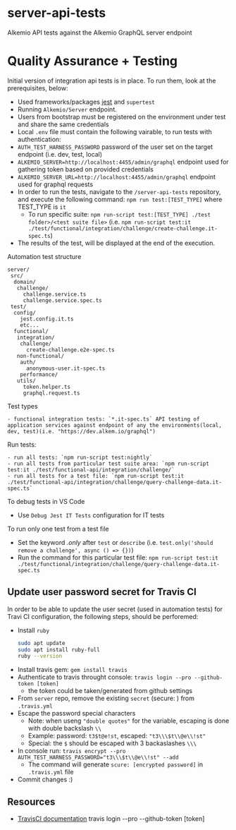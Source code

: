 # server-api-tests

Alkemio API tests against the Alkemio GraphQL server endpoint

# Quality Assurance + Testing

Initial version of integration api tests is in place. To run them, look at the prerequisites, below:

- Used frameworks/packages [jest](https://jestjs.io/) and `supertest`
- Running `Alkemio/Server` endpoint.
- Users from bootstrap must be registered on the environment under test and share the same credentials
- Local `.env` file must contain the following vairable, to run tests with authentication:
- `AUTH_TEST_HARNESS_PASSWORD` password of the user set on the target endpoint (i.e. dev, test, local)
- `ALKEMIO_SERVER=http://localhost:4455/admin/graphql` endpoint used for gathering token based on provided credentials
- `ALKEMIO_SERVER_URL=http://localhost:4455/admin/graphql` endpoint used for graphql requests
- In order to run the tests, navigate to the `/server-api-tests` repository, and execute the following command: `npm run test:[TEST_TYPE]` where TEST_TYPE is `it`
  - To run specific suite: `npm run-script test:[TEST_TYPE] ./test folder>/<test suite file>` (i.e. `npm run-script test:it ./test/functional/integration/challenge/create-challenge.it-spec.ts`)
- The results of the test, will be displayed at the end of the execution.

Automation test structure

```
server/
 src/
  domain/
   challenge/
     challenge.service.ts
     challenge.service.spec.ts
 test/
  config/
    jest.config.it.ts
    etc...
  functional/
   integration/
    challenge/
      create-challenge.e2e-spec.ts
   non-functional/
    auth/
      anonymous-user.it-spec.ts
    performance/
   utils/
     token.helper.ts
     graphql.request.ts
```

Test types

    - functional integration tests: `*.it-spec.ts` API testing of application services against endpoint of any the environments(local, dev, test)(i.e. "https://dev.alkem.io/graphql")

Run tests:

    - run all tests: `npm run-script test:nightly`
    - run all tests from particular test suite area: `npm run-script test:it ./test/functional-api/integration/challenge/`
    - run all tests for a test file: `npm run-script test:it ./test/functional-api/integration/challenge/query-challenge-data.it-spec.ts`

To debug tests in VS Code

- Use `Debug Jest IT Tests` configuration for IT tests

To run only one test from a test file

- Set the keyword _.only_ after `test` or `describe` (i.e. `test.only('should remove a challenge', async () => {})`)
- Run the command for this particular test file: `npm run-script test:it ./test/functional/integration/challenge/query-challenge-data.it-spec.ts`

## Update user password secret for Travis CI

In order to be able to update the user secret (used in automation tests) for Travi CI configuration, the following steps, should be perforemed:

- Install `ruby`
  ```sh
  sudo apt update
  sudo apt install ruby-full
  ruby --version
  ```
- Install travis gem: `gem install travis`
- Authenticate to travis throught console: `travis login --pro --github-token [token]`
  - the token could be taken/generated from github settings
- From `server` repo, remove the existing `secret` (secure: ) from `.travis.yml`
- Escape the password special characters
  - Note: when useng `"double quotes"` for the variable, escaping is done with double backslash `\\`
  - Example: password: `t3$t@e!st`, escaped: `"t3\\\$t\\@e\\!st"`
  - Special: the `$` should be escaped with 3 backaslashes `\\\`
- In console run: `travis encrypt --pro AUTH_TEST_HARNESS_PASSWORD="t3\\\$t\\@e\\!st" --add`
  - The command will generate `scure: [encrypted password]` in `.travis.yml` file
- Commit changes :)

## Resources

- [TravisCI documentation](https://docs.travis-ci.com/user/environment-variables/)
  travis login --pro --github-token [token]
